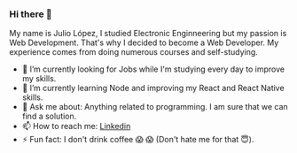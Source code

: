 ### Hi there 👋

My name is Julio López, I studied Electronic Enginneering but my passion is Web Development. That's why I decided to become a Web Developer. My experience comes from doing numerous courses and self-studying.

- 🔭 I’m currently looking for Jobs while I'm studying every day to improve my skills.
- 🌱 I’m currently learning Node and improving my React and React Native skills.
- 💬 Ask me about: Anything related to programming. I am sure that we can find a solution. 
- 📫 How to reach me: [Linkedin](https://www.linkedin.com/in/juliojla/)
- ⚡ Fun fact: I don't drink coffee 😱 😱 (Don't hate me for that 😇).
